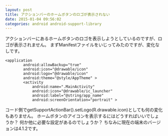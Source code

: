 ```yaml
---
layout: post
title: アクションバーのホームボタンのロゴが表示されない
date: 2015-01-04 09:56:02
categories: android android-support-library
---
```

<p>アクションバーにあるホームボタンのロゴを表示しようとしているのですが、ロゴが表示されません。
まずManifestファイルをいじってみたのですが、変化なしです。</p>

<pre><code>&lt;application
        android:allowBackup="true"
        android:icon="@drawable/icon"
        android:logo="@drawable/icon"
        android:theme="@style/AppTheme" &gt;
        &lt;activity
            android:name=".MainActivity"
            android:icon="@drawable/ic_launcher"
            android:label="@string/app_name"
            android:screenOrientation="portrait" &gt;
</code></pre>

<p>コード側でgetSupportActionBar().setLogo(R.drawable.icon)としても何の変化もありません。
ホームボタンのアイコンを表示するにはどうすればいいでしょうか？
何か他に必要な設定があるのでしょうか？
ちなみに現在の端末のバージョンは4.1.2です。</p>
